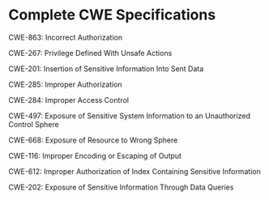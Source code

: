 

# Complete CWE Specifications

CWE-863: Incorrect Authorization

CWE-267: Privilege Defined With Unsafe Actions

CWE-201: Insertion of Sensitive Information Into Sent Data

CWE-285: Improper Authorization

CWE-284: Improper Access Control

CWE-497: Exposure of Sensitive System Information to an Unauthorized Control Sphere

CWE-668: Exposure of Resource to Wrong Sphere

CWE-116: Improper Encoding or Escaping of Output

CWE-612: Improper Authorization of Index Containing Sensitive Information

CWE-202: Exposure of Sensitive Information Through Data Queries